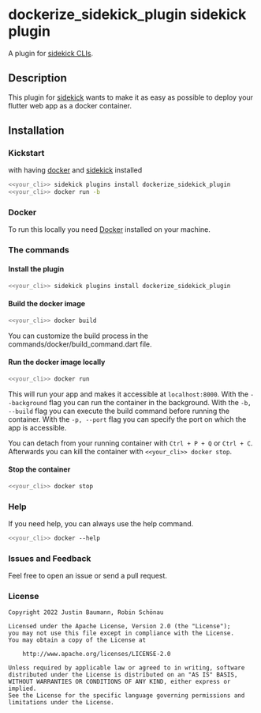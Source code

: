# dockerize_sidekick_plugin sidekick plugin

A plugin for [sidekick CLIs](https://pub.dev/packages/sidekick).  

## Description

This plugin for [sidekick](https://pub.dev/packages/sidekick) wants to make it as easy as possible to deploy your flutter web app as a docker container.

## Installation

### Kickstart

with having [docker](https://www.docker.com/) and [sidekick](https://pub.dev/packages/sidekick) installed

```bash
<<your_cli>> sidekick plugins install dockerize_sidekick_plugin
<<your_cli>> docker run -b
```

### Docker

To run this locally you need [Docker](https://docs.docker.com/get-docker/) installed on your machine.

### The commands

#### Install the plugin

```bash
<<your_cli>> sidekick plugins install dockerize_sidekick_plugin
```

#### Build the docker image

```bash
<<your_cli>> docker build
```

You can customize the build process in the commands/docker/build_command.dart file.

#### Run the docker image locally

```bash
<<your_cli>> docker run
```

This will run your app and makes it accessible at `localhost:8000`.
With the `--background` flag you can run the container in the background.
With the `-b, --build` flag you can execute the build command before running the container.
With the `-p, --port` flag you can specify the port on which the app is accessible.

You can detach from your running container with `Ctrl + P + Q` or `Ctrl + C`.
Afterwards you can kill the container with `<<your_cli>> docker stop`.

#### Stop the container

```bash
<<your_cli>> docker stop
```

### Help

If you need help, you can always use the help command.

```bash
<<your_cli>> docker --help
```

### Issues and Feedback

Feel free to open an issue or send a pull request.

### License

   ```Text
   Copyright 2022 Justin Baumann, Robin Schönau

   Licensed under the Apache License, Version 2.0 (the "License");
   you may not use this file except in compliance with the License.
   You may obtain a copy of the License at

       http://www.apache.org/licenses/LICENSE-2.0

   Unless required by applicable law or agreed to in writing, software
   distributed under the License is distributed on an "AS IS" BASIS,
   WITHOUT WARRANTIES OR CONDITIONS OF ANY KIND, either express or implied.
   See the License for the specific language governing permissions and
   limitations under the License.
   ```
